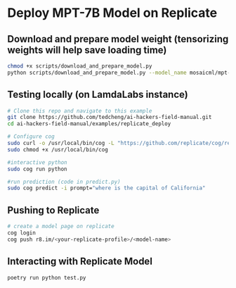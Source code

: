 # Deploy MPT-7B Model on Replicate
## Download and prepare model weight (tensorizing weights will help save loading time)
```bash
chmod +x scripts/download_and_prepare_model.py
python scripts/download_and_prepare_model.py --model_name mosaicml/mpt-7b-instruct --model_path model --tensorize --tensorizer_path model/mpt-7b-instruct.tensors
```

## Testing locally (on LamdaLabs instance)
```bash
# Clone this repo and navigate to this example
git clone https://github.com/tedcheng/ai-hackers-field-manual.git
cd ai-hackers-field-manual/examples/replicate_deploy

# Configure cog
sudo curl -o /usr/local/bin/cog -L "https://github.com/replicate/cog/releases/latest/download/cog_$(uname -s)_$(uname -m)"
sudo chmod +x /usr/local/bin/cog

#interactive python
sudo cog run python

#run prediction (code in predict.py)
sudo cog predict -i prompt="where is the capital of California" 
```

## Pushing to Replicate
```bash
# create a model page on replicate
cog login
cog push r8.im/<your-replicate-profile>/<model-name>
```

## Interacting with Replicate Model
```bash
poetry run python test.py
```
